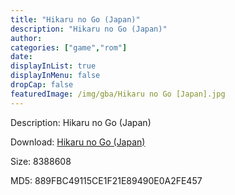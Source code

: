 ```yaml
---
title: "Hikaru no Go (Japan)"
description: "Hikaru no Go (Japan)"
author: 
categories: ["game","rom"]
date: 
displayInList: true
displayInMenu: false
dropCap: false
featuredImage: /img/gba/Hikaru no Go [Japan].jpg
---
```


Description: Hikaru no Go (Japan)

Download: <a style="text-decoration:underline;" href="https://mega.nz/#!zLAAVaQA!7kv0WcE-KO33s1UtMX3kiCTODd7IBKox3WAUzbhByfs" target = "_blank" rel = "nofollow" > Hikaru no Go (Japan)</a>

Size: 8388608

MD5: 889FBC49115CE1F21E89490E0A2FE457

